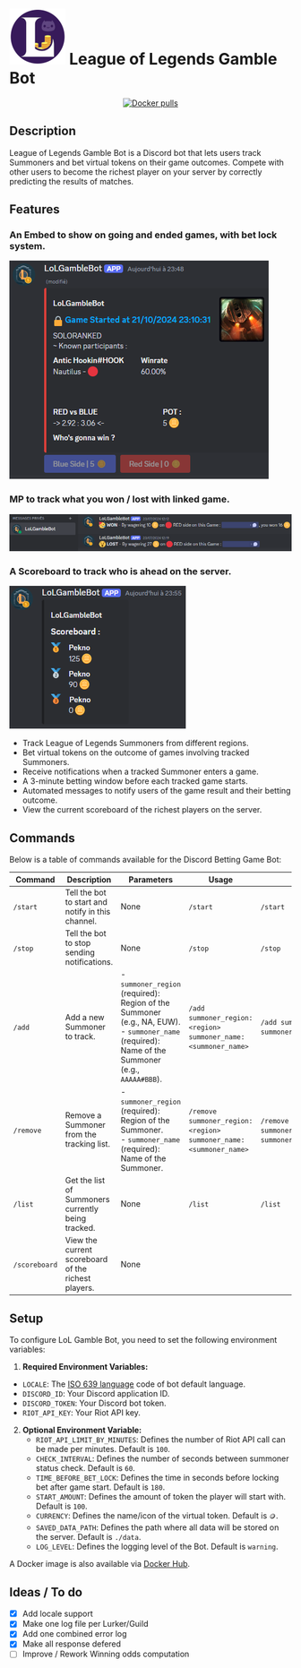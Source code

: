 # ![Logo](logo.png) League of Legends Gamble Bot

<div align="center">
  
[![Docker pulls](https://img.shields.io/docker/pulls/pekno/lolgamblebot)](https://hub.docker.com/r/pekno/lolgamblebot)
  
</div>

## Description

League of Legends Gamble Bot is a Discord bot that lets users track Summoners and bet virtual tokens on their game outcomes. Compete with other users to become the richest player on your server by correctly predicting the results of matches.

## Features

### An Embed to show on going and ended games, with bet lock system.
![Player Embed](bet.png)

### MP to track what you won / lost with linked game.
![Profile Embed](results.png)

### A Scoreboard to track who is ahead on the server.
![Generate Modal](scoreboard.png)

- Track League of Legends Summoners from different regions.
- Bet virtual tokens on the outcome of games involving tracked Summoners.
- Receive notifications when a tracked Summoner enters a game.
- A 3-minute betting window before each tracked game starts.
- Automated messages to notify users of the game result and their betting outcome.
- View the current scoreboard of the richest players on the server.

## Commands

Below is a table of commands available for the Discord Betting Game Bot:

| Command       | Description                                       | Parameters                                                                                      | Usage                                                          | Example                                                       |
|---------------|---------------------------------------------------|-------------------------------------------------------------------------------------------------|----------------------------------------------------------------|---------------------------------------------------------------|
| `/start`      | Tell the bot to start and notify in this channel. | None                                                                                            | `/start`                                                       | `/start`                                                      |
| `/stop`       | Tell the bot to stop sending notifications.       | None                                                                                            | `/stop`                                                        | `/stop`                                                       |
| `/add`        | Add a new Summoner to track.                      | - `summoner_region` (required): Region of the Summoner (e.g., NA, EUW).<br> - `summoner_name` (required): Name of the Summoner (e.g., `AAAAA#BBB`). | `/add summoner_region:<region> summoner_name:<summoner_name>`  | `/add summoner_region:NA summoner_name:Summoner123`           |
| `/remove`     | Remove a Summoner from the tracking list.         | - `summoner_region` (required): Region of the Summoner.<br> - `summoner_name` (required): Name of the Summoner.                         | `/remove summoner_region:<region> summoner_name:<summoner_name>` | `/remove summoner_region:EUW summoner_name:Summoner123` |
| `/list`       | Get the list of Summoners currently being tracked.| None                                                                                            | `/list`                                                        | `/list`                                                       |
| `/scoreboard` | View the current scoreboard of the richest players.| None      

## Setup

To configure LoL Gamble Bot, you need to set the following environment variables:

1. **Required Environment Variables:**
  - `LOCALE`: The [ISO 639 language](https://en.wikipedia.org/wiki/List_of_ISO_639_language_codes#:~:text=ISO%20639%20is%20a%20standardized,(sets%202%E2%80%935).) code of bot default language.
   - `DISCORD_ID`: Your Discord application ID.
   - `DISCORD_TOKEN`: Your Discord bot token.
   - `RIOT_API_KEY`: Your Riot API key.

2. **Optional Environment Variable:**
   - `RIOT_API_LIMIT_BY_MINUTES`: Defines the number of Riot API call can be made per minutes. Default is `100`.
   - `CHECK_INTERVAL`: Defines the number of seconds between summoner status check. Default is `60`.
   - `TIME_BEFORE_BET_LOCK`: Defines the time in seconds before locking bet after game start. Default is `180`.
   - `START_AMOUNT`: Defines the amount of token the player will start with. Default is `100`.
   - `CURRENCY`: Defines the name/icon of the virtual token. Default is `🪙`.
   - `SAVED_DATA_PATH`: Defines the path where all data will be stored on the server. Default is `./data`.
   - `LOG_LEVEL`: Defines the logging level of the Bot. Default is `warning`.

A Docker image is also available via [Docker Hub](https://hub.docker.com/r/pekno/lolgamblebot).

## Ideas / To do

- [x] Add locale support
- [x] Make one log file per Lurker/Guild
- [x] Add one combined error log
- [x] Make all response defered
- [ ] Improve / Rework Winning odds computation
